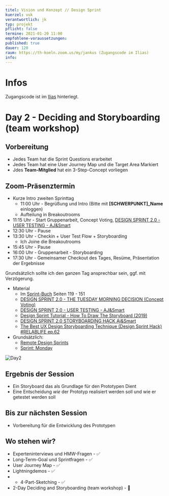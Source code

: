 ```yaml
---
titel: Vision und Konzept // Design Sprint
kuerzel: vuk
verantwortlich: jk
typ: projekt
pflicht: false
termine: 2021-01-20 11:00
empfohlene-voraussetzungen: 
published: true
dauer: 120
raum: https://th-koeln.zoom.us/my/jankus (Zugangscode im Ilias)
info: 
---
```


# Infos

Zugangscode ist im [Ilias](https://ilias.th-koeln.de/goto.php?target=fold_1658174&client_id=ILIAS_FH_Koeln) hinterlegt.

# Day 2 - Deciding and Storyboarding (team workshop)

## Vorbereitung

* Jedes Team hat die Sprint Questions erarbeitet
* Jedes Team hat eine User Journey Map und die Target Area Markiert
* Jdes **Team-Mitglied** hat ein 3-Step-Concept vorliegen

## Zoom-Präsenztermin

* Kurze Intro zweiten Sprinttag
	* 11:00 Uhr - Begrüßung und Intro (Bitte mit **[SCHWERPUNKT]_Name** einloggen)
	* Aufteilung in Breakoutrooms
* 11:15 Uhr - Start Gruppenarbeit, Concept Voting, [DESIGN SPRINT 2.0 - USER TESTING - AJ&Smart](https://www.youtube.com/watch?v=8AKWYH1EzJI)
* 12:30 Uhr - Pause
* 13:30 Uhr - Checkin + User Test Flow + Storyboarding
	* Ich Joine die Breakoutrooms
* 15:45 Uhr - Pause
* 16:00 Uhr - Gruppenarbeit - Storyboarding
* 17:30 Uhr - Gemeinsamer Checkout des Tages, Resüme, Präsentation der Ergebnisse

Grundsätzlich sollte ich den ganzen Tag ansprechbar sein, ggf. mit Verzögerung.

* Material
	* Im [Sprint-Buch](https://www.thesprintbook.com/) Seiten 119 - 151
	* [DESIGN SPRINT 2.0 - THE TUESDAY MORNING DECISION (Concept Voting)](https://www.youtube.com/watch?v=YW2ifUTVd_E)
	* [DESIGN SPRINT 2.0 - USER TESTING - AJ&Smart](https://www.youtube.com/watch?v=8AKWYH1EzJI)
	* [Design Sprint Tutorial - How To Draw The Storyboard (2019)](https://www.youtube.com/watch?v=yav4HN26XT8)
	* [DESIGN SPRINT 2.0 STORYBOARDING HACK Aj&Smart](https://www.youtube.com/watch?v=y5pSBgQUezQ)	
	* [The Best UX Design Storyboarding Technique (Design Sprint Hack) #RELABLIFE ep.62](https://www.youtube.com/watch?v=GukAT_S8WH8)
* Grundsätzlich:
	* [Remote Design Sprints](https://www.youtube.com/playlist?list=PLxk9zj3EDi0VzC4BmYsOpxPBPeJh7ujEq)
	* [Sprint: Monday](https://www.youtube.com/watch?v=7zOBMxRYJ7I&list=PLNKW8GAxivxcwqF2OU7UvjkT_lPMqz_C8)

![Day2](/mi-master-vuk/assets/images/DesignSprint/sprint2-4.png)

## Ergebnis der Session

* Ein Storyboard das als Grundlage für den Prototypen Dient
* Eine Entscheidung _wie_ der Prototyp realisiert werden soll und wie er getestet werden soll

## Bis zur nächsten Session

* Vorbereitung für die Entwicklung des Prototypen

## Wo stehen wir?

* Experteninterviews und HMW-Fragen - ✅
* Long-Term-Goal und Sprintfragen - ✅
* User Journey Map - ✅
* Lightningdemos - ✅
* * 4-Part-Sketching - ✅
* 2-Day Deciding and Storyboarding (team workshop) - 🚧